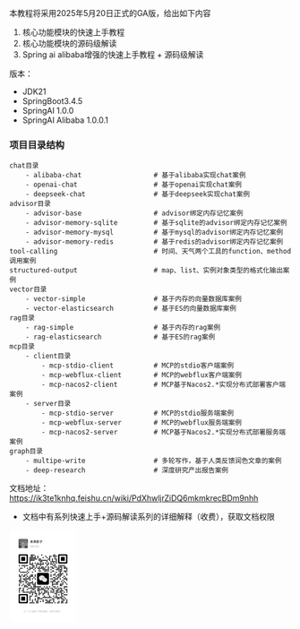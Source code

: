 本教程将采用2025年5月20日正式的GA版，给出如下内容
1. 核心功能模块的快速上手教程
2. 核心功能模块的源码级解读
3. Spring ai alibaba增强的快速上手教程 + 源码级解读

版本：
- JDK21
- SpringBoot3.4.5
- SpringAI 1.0.0
- SpringAI Alibaba 1.0.0.1

### 项目目录结构
```text
chat目录                            
    - alibaba-chat                  # 基于alibaba实现chat案例
    - openai-chat                   # 基于openai实现chat案例
    - deepseek-chat                 # 基于deepseek实现chat案例
advisor目录                         
    - advisor-base                  # advisor绑定内存记忆案例
    - advisor-memory-sqlite         # 基于sqlite的advisor绑定内存记忆案例
    - advisor-memory-mysql          # 基于mysql的advisor绑定内存记忆案例
    - advisor-memory-redis          # 基于redis的advisor绑定内存记忆案例
tool-calling                        # 时间、天气两个工具的function、method调用案例
structured-output                   # map、list、实例对象类型的格式化输出案例
vector目录                         
    - vector-simple                 # 基于内存的向量数据库案例
    - vector-elasticsearch          # 基于ES的向量数据库案例
rag目录                             
    - rag-simple                    # 基于内存的rag案例
    - rag-elasticsearch             # 基于ES的rag案例
mcp目录                             
    - client目录                        
        - mcp-stdio-client          # MCP的stdio客户端案例
        - mcp-webflux-client        # MCP的webflux客户端案例
        - mcp-nacos2-client         # MCP基于Nacos2.*实现分布式部署客户端案例
    - server目录                     
        - mcp-stdio-server          # MCP的stdio服务端案例
        - mcp-webflux-server        # MCP的webflux服务端案例
        - mcp-nacos2-server         # MCP基于Nacos2.*实现分布式部署服务端案例
graph目录                           
    - multipe-write                 # 多轮写作，基于人类反馈润色文章的案例
    - deep-research                 # 深度研究产出报告案例                           
```


文档地址：https://ik3te1knhq.feishu.cn/wiki/PdXhwljrZiDQ6mkmkrecBDm9nhh
- 文档中有系列快速上手+源码解读系列的详细解释（收费），获取文档权限

<img src="images/vx.png" style="width:120px">